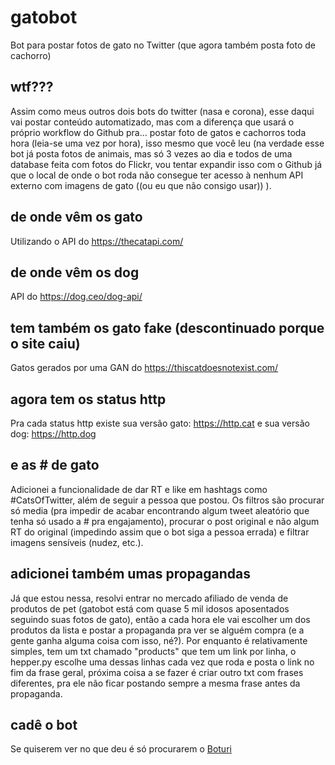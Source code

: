 # gatobot
Bot para postar fotos de gato no Twitter (que agora também posta foto de cachorro)

## wtf???

Assim como meus outros dois bots do twitter (nasa e corona), esse daqui vai postar conteúdo automatizado, mas com a diferença que usará o próprio workflow do Github pra... postar foto de gatos e cachorros toda hora (leia-se uma vez por hora), isso mesmo que você leu (na verdade esse bot já posta fotos de animais, mas só 3 vezes ao dia e todos de uma database feita com fotos do Flickr, vou tentar expandir isso com o Github já que o local de onde o bot roda não consegue ter acesso à nenhum API externo com imagens de gato ((ou eu que não consigo usar)) ).

## de onde vêm os gato

Utilizando o API do https://thecatapi.com/

## de onde vêm os dog

API do https://dog.ceo/dog-api/

## tem também os gato fake (descontinuado porque o site caiu)

Gatos gerados por uma GAN do https://thiscatdoesnotexist.com/

## agora tem os status http

Pra cada status http existe sua versão gato: https://http.cat e sua versão dog: https://http.dog

## e as # de gato

Adicionei a funcionalidade de dar RT e like em hashtags como #CatsOfTwitter, além de seguir a pessoa que postou. Os filtros são procurar só media (pra impedir de acabar encontrando algum tweet aleatório que tenha só usado a # pra engajamento), procurar o post original e não algum RT do original (impedindo assim que o bot siga a pessoa errada) e filtrar imagens sensíveis (nudez, etc.).

## adicionei também umas propagandas

Já que estou nessa, resolvi entrar no mercado afiliado de venda de produtos de pet (gatobot está com quase 5 mil idosos aposentados seguindo suas fotos de gato), então a cada hora ele vai escolher um dos produtos da lista e postar a propaganda pra ver se alguém compra (e a gente ganha alguma coisa com isso, né?). Por enquanto é relativamente simples, tem um txt chamado "products" que tem um link por linha, o hepper.py escolhe uma dessas linhas cada vez que roda e posta o link no fim da frase geral, próxima coisa a se fazer é criar outro txt com frases diferentes, pra ele não ficar postando sempre a mesma frase antes da propaganda.

## cadê o bot

Se quiserem ver no que deu é só procurarem o [Boturi](https://twitter.com/boturitter)

